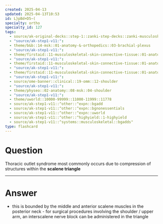 ```yaml
---
created: 2025-04-13
updated: 2025-04-13T10:53
id: L}pBd+D5~(
specialty: ortho
specialty_id: 127
tags:
  - source/ak-original-decks::step-1::zanki-step-decks::zanki-musculoskeletal::musculoskeletal-anatomy/physio-(nutricionado)
  - "source/ak-step1-v11:": 
  - theme/b&b::14-msk::01-anatomy-&-orthopedics::03-brachial-plexus
  - "source/ak-step1-v11:": 
  - theme/firstaid::11-musculoskeletal-skin-connective-tissue::01-anatomy-&-physiology::03-upper-extremity-nerves
  - "source/ak-step1-v11:": 
  - theme/firstaid::11-musculoskeletal-skin-connective-tissue::01-anatomy-&-physiology::03-upper-extremity-nerves::other-structures::scalene-triangle
  - "source/ak-step1-v11:": 
  - theme/firstaid::11-musculoskeletal-skin-connective-tissue::01-anatomy-&-physiology::04-brachial-plexus-lesions::02-lower-trunk-lesion::thoracic-outlet-syndrome
  - "source/ak-step1-v11:": 
  - source/ome-banner::clinical::19-omm::12-shoulder
  - "source/ak-step1-v11:": 
  - theme/physeo::02-anatomy::08-msk::04-shoulder
  - "source/ak-step1-v11:": 
  - theme/uworld::10000-99999::11000-11999::11778
  - source/ak-step1-v11::^other::^expn::bgadd
  - source/ak-step1-v11::^other::^expn::bgnonessentials
  - source/ak-step1-v11::^other::^expn::uworld
  - source/ak-step1-v11::^other::^highyield::1-highyield
  - source/ak-step1-v11::^systems::musculoskeletal::bgadds"
type: flashcard
---
```


# Question
Thoracic outlet syndrome most commonly occurs due to compression of structures within the **scalene triangle**

---

# Answer
- this is bounded by the middle and anterior scalene muscles in the posterior neck    - for surgical procedures involving the shoulder / upper arm, an interscalene nerve block can be administered in the triangle